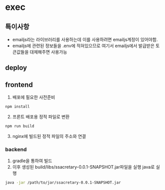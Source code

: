 # exec

## 특이사항

- emailjs라는 라이브러리를 사용하는데 이를 사용하려면 emailjs계정이 있어야함.
- emailjs에 관련된 정보들을 .env에 적혀있으므로 여기서 emailjs에서 발급받은 토큰값들을 대체해주면 사용가능

## deploy

## frontend

1. 배포에 필요한 사전준비

```bash
npm install
```

2. 프론트 배포용 정적 파일로 변환

```bash
npm run build
```

3. nginx에 빌드된 정적 파일의 주소와 연결

### backend

1. gradle을 통하여 빌드
2. 이후 생성된 build/libs/ssacretary-0.0.1-SNAPSHOT.jar파일을 실행 java로 실행

```bash
java -jar /path/to/jar/ssacretary-0.0.1-SNAPSHOT.jar
```



